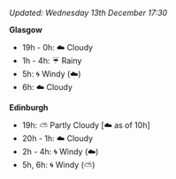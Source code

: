 *Updated: Wednesday 13th December 17:30*

**Glasgow**

* 19h - 0h: :cloud: Cloudy
* 1h - 4h: :umbrella: Rainy
* 5h: :cyclone: Windy (:cloud:)
* 6h: :cloud: Cloudy

**Edinburgh**

* 19h: :partly_sunny: Partly Cloudy [:cloud: as of 10h]
* 20h - 1h: :cloud: Cloudy
* 2h - 4h: :cyclone: Windy (:cloud:)
* 5h, 6h: :cyclone: Windy (:partly_sunny:)
